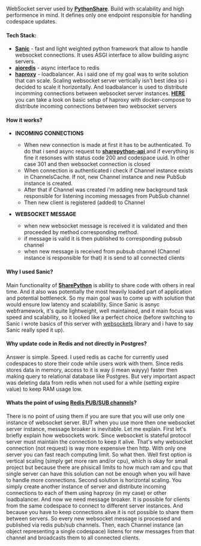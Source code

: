 WebSocket server used by [**PythonShare**](https://github.com/LilJack118/sharepython "**PythonShare**"). Build with scalability and high performence in mind. It defines only one endpoint responsible for handling codespace updates.

#### Tech Stack:
- [**Sanic**](https://github.com/sanic-org/sanic "**Sanic**") - fast and light weighted python framework that allow to handle websocket connections. It uses ASGI interface to allow building async servers.
- [**aioredis**](https://github.com/aio-libs/aioredis-py "**aioredis**") - async interface to redis
- [**haproxy**](http://www.haproxy.org/ "**haproxy**") - loadbalancer. As i said one of my goal was to write solution that can scale. Scaling websocket server vertically isn't best idea so i decided to scale it horizontally. And loadbalancer is used to distribute incomming connections between websocket server instances. [**HERE**](https://github.com/LilJack118/sharepython/blob/main/docker-compose.yml "**here**") you can take a look on basic setup of haproxy with docker-compose to distribute incoming connections between two websocket servers

#### How it works?
- **INCOMING CONNECTIONS**
	- When new connection is made at first it has to be authenticated. To do that i send async request to [**sharepython-api** ](https://github.com/LilJack118/sharepython-api "**sharepython-api** ")and if everything is fine it resonses with status code 200 and codespace uuid. In other case 301 and then websocket connection is closed
	- When connection is authenticated i check if Channel instance exists in ChannelsCache. If not,  new Channel instance and new PubSub instance is created.
	- After that if Channel was created i'm adding new background task responsible for listening incoming messages from PubSub channel
	- Then new client is registered (added) to Channel

- **WEBSOCKET MESSAGE**
	- when new websocket message is received it is validated and then proceeded by method corresponding method. 
	- if message is valid it is then published to corresponding pubsub channel
	- when new message is received from pubsub channel (Channel instance is responsible for that) it is send to all connected clients

#### Why I used Sanic?
Main functionality of  [**SharePython**](https://github.com/LilJack118/sharepython "**SharePython**") is ability to share code with others in real time. And it also was potentially the most heavily loaded part of application and potential bottleneck. So my main goal was to come up with solution that would ensure low latency and scalability. Since Sanic is asnyc webframework, it's quite lightweight, well maintained, and it main focus was speed and scalability, so it looked like a perfect choice (before switching to Sanic i wrote basics of this server with [websockets](https://websockets.readthedocs.io/en/stable/ "websockets") library and i have to say Sanic really sped it up).

#### Why update code in Redis and not directly in Postgres?
Answer is simple. Speed. I used redis as cache for currently used codespaces to store their code while users work with them. Since redis stores data in memory, access to it is way (i mean wayyy) faster then making query to relational database like Postgres. But very important aspact was deleting data from redis when not used for a while (setting expire value) to keep RAM usage low.

#### Whats the point of using [Redis PUB/SUB channels](https://redis.io/docs/manual/pubsub/ "Redis PUB/SUB channels")?
There is no point of using them if you are sure that you will use only one instance of websocket server. BUT when you use more then one websocket server instance, message broaker is inevitable. Let me explain. First let's briefly explain how websockets work. Since websocket is stateful protocol server must maintain the connection to keep it alive. That's why websocket connection (not request) is way more expensive then http. With only one server you can fast reach computing limit. So what then. Well first option is vertical scaling (simply get more ram and/or cpu), which is okay for small project but because there are phisicall limits to how much ram and cpu that single server can have this solution can not be enough when you will have to handle more connections. Second solution is horizontal scaling. You simply create another instance of server and distribute incoming connections to each of them using haproxy (in my case) or other loadbalancer. And now we need message broaker. It is possible for clients from the same codespace to connect to different server instances. And because you have to keep connections alive it is not possible to share them between servers. So every new websocket message is processed and published via redis pub/sub channels. Then, each Channel instance (an object representing a single codespace) listens for new messages from that channel and broadcasts them to all connected clients.